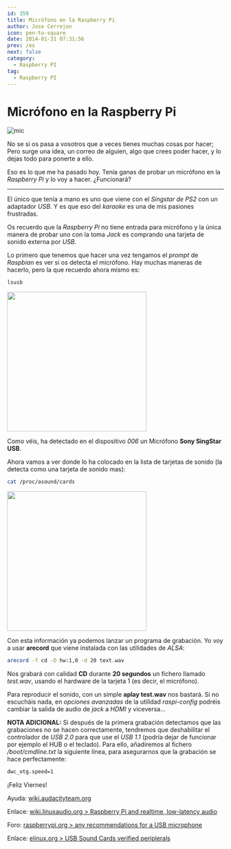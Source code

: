 ```yaml
---
id: 359
title: Micrófono en la Raspberry Pi
author: Jose Cerrejon
icon: pen-to-square
date: 2014-01-31 07:31:56
prev: /es
next: false
category:
  - Raspberry PI
tag:
  - Raspberry PI
---
```


# Micrófono en la Raspberry Pi

![mic](/images/2014/01/mic.jpg)

No se si os pasa a vosotros que a veces tienes muchas cosas por hacer; Pero surge una idea, un correo de alguien, algo que crees poder hacer, y lo dejas todo para ponerte a ello.

Eso es lo que me ha pasado hoy. Tenía ganas de probar un micrófono en la *Raspberry Pi* y lo voy a hacer. ¿Funcionará?

- - -
El único que tenía a mano es uno que viene con el *Singstar de PS2* con un adaptador *USB*. Y es que eso del *karaoke* es una de mis pasiones frustradas.

Os recuerdo que la *Raspberry Pi* no tiene entrada para micrófono y la única manera de probar uno con la toma *Jack* es comprando una tarjeta de sonido externa por *USB*.

Lo primero que tenemos que hacer una vez tengamos el *prompt* de *Raspbian* es ver si os detecta el micrófono. Hay muchas maneras de hacerlo, pero la que recuerdo ahora mismo es:

```bash
lsusb
```

<a title="Micrónofo detectado" rel="lightbox" href="/images/2014/01/lusb.jpg">
<img width="324" src="/images/2014/01/lusb_min.jpg">
</a>

Como véis, ha detectado en el dispositivo *006* un Micrófono **Sony SingStar USB**.

Ahora vamos a ver donde lo ha colocado en la lista de tarjetas de sonido (la detecta como una tarjeta de sonido mas):

```bash
cat /proc/asound/cards
```

<a title="La tarjeta 1 corresponde a USB-Audio - USBMIC" rel="lightbox" href="/images/2014/01/catproccards.jpg">
<img width="324" src="/images/2014/01/catproccards_min.jpg">
</a>

Con esta información ya podemos lanzar un programa de grabación. Yo voy a usar **arecord** que viene instalada con las utilidades de *ALSA*:

```bash
arecord -f cd -D hw:1,0 -d 20 text.wav
```

Nos grabará con calidad **CD** durante **20 segundos** un fichero llamado *test.wav*, usando el hardware de la tarjeta 1 (es decir, el micrófono).

Para reproducir el sonido, con un simple **aplay test.wav** nos bastará. Si no escucháis nada, en *opciones avanzadas* de la utilidad *raspi-config* podréis cambiar la salida de audio de *jack* a *HDMI* y viceversa…

**NOTA ADICIONAL:** Si después de la primera grabación detectamos que las grabaciones no se hacen correctamente, tendremos que deshabilitar el controlador de *USB 2.0* para que use el *USB 1.1* (podría dejar de funcionar por ejemplo el HUB o el teclado). Para ello, añadiremos al fichero */boot/cmdline.txt* la siguiente línea, para asegurarnos que la grabación se hace perfectamente:

```bash
dwc_otg.speed=1
```

¡Feliz Viernes!

Ayuda: [wiki.audacityteam.org](http://wiki.audacityteam.org/index.php?title=USB_mic_on_Linux)

Enlace: [wiki.linuxaudio.org > Raspberry Pi and realtime, low-latency audio](http://wiki.linuxaudio.org/wiki/raspberrypi)

Foro: [raspberrypi.org > any recommendations for a USB microphone](http://www.raspberrypi.org/phpBB3/viewtopic.php?f=26&t=43731)

Enlace: [elinux.org > USB Sound Cards verified periplerals](http://elinux.org/RPi_VerifiedPeripherals#USB_Sound_Cards)